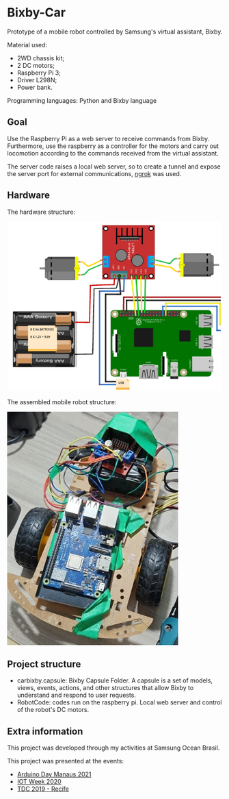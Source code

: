 # Bixby-Car
Prototype of a mobile robot controlled by Samsung's virtual assistant, Bixby. 

Material used:
- 2WD chassis kit;
- 2 DC motors;
- Raspberry Pi 3;
- Driver L298N;
- Power bank.

Programming languages: Python and Bixby language

## Goal
Use the Raspberry Pi as a web server to receive commands from Bixby. Furthermore, use the raspberry as a controller for the motors and carry out locomotion according to the commands received from the virtual assistant.

The server code raises a local web server, so to create a tunnel and expose the server port for external communications, [ngrok](https://ngrok.com/) was used.

## Hardware
The hardware structure:

<img src="images/scheme.png" alt="scheme" width="500"/>

The assembled mobile robot structure:

<img src="images/robot.jpg" alt="robot" width="400"/>

## Project structure
- carbixby.capsule: Bixby Capsule Folder. A capsule is a set of models, views, events, actions, and other structures that allow Bixby to understand and respond to user requests.
- RobotCode: codes run on the raspberry pi. Local web server and control of the robot's DC motors.

## Extra information
This project was developed through my activities at Samsung Ocean Brasil.

This project was presented at the events:
- [Arduino Day Manaus 2021](https://www.google.com/url?sa=i&url=https%3A%2F%2Fwww.sympla.com.br%2Farduino-day-manaus-21__1164006&psig=AOvVaw2rE1bwGn6smxoTRaQ7BW0G&ust=1698100969070000&source=images&cd=vfe&ved=0CBIQjhxqFwoTCNjx0JfdioIDFQAAAAAdAAAAABAE)
- [IOT Week 2020](https://www.instagram.com/p/CH7_SXjjYyl/?igshid=MmU2YjMzNjRlOQ==)
- [TDC 2019 - Recife](https://thedevconf.com/tdc/2019/recife/trilha-internet-das-coisas#descricao-132)
